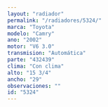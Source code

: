 ```yaml
---
layout: "radiador"
permalink: "/radiadores/5324/"
marca: "Toyota"
modelo: "Camry"
ano: "2002"
motor: "V6 3.0"
transmision: "Automática"
parte: "432439"
clima: "Con clima"
alto: "15 3/4"
ancho: "29"
observaciones: ""
id: "5324"
---
```


